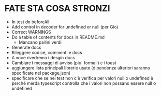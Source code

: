 # FATE STA COSA STRONZI

- In test do beforeAll
- Add control in decoder for undefined or null (per Gio)
- Correct WARNINGS
- Do a table of contents for docs in README.md
    - Mancano pallini verdi
- Generate docs
- Rileggere codice, commenti e docs
- A voce rivedremo i desgin docs
- Cambiare i messaggi di avviso (piu' formali) e i toast
- aggiungere lista principali librerie usate (dipendenze ulteriori saranno specificate nel package.json)
- specificare che se nei test non c'è verifica per valori null o undefined è perchè merda typescript controlla che i valori non possano essere null o undefined
